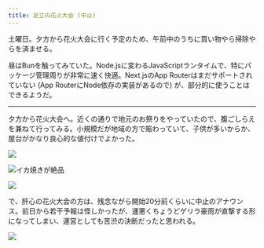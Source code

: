 ```yaml
---
title: 足立の花火大会 (中止)
---
```


土曜日。夕方から花火大会に行く予定のため、午前中のうちに買い物やら掃除やらを済ませる。

昼はBunを触ってみていた。Node.jsに変わるJavaScriptランタイムで、特にパッケージ管理周りが非常に速く快適。Next.jsのApp Routerはまだサポートされていない (App RouterにNode依存の実装があるので) が、部分的に使うことはできるようだ。

---

夕方から花火大会へ。近くの通りで地元のお祭りをやっていたので、腹ごしらえを兼ねて行ってみる。小規模だが地域の方で賑わっていて、子供が多いからか、屋台がかなり良心的な値付けでよかった。

![](https://ceshmina-photos.s3.ap-northeast-1.amazonaws.com/medium/202407/20240720-175332.webp)

![イカ焼きが絶品](https://ceshmina-photos.s3.ap-northeast-1.amazonaws.com/medium/202407/20240720-180725.webp)

![](https://ceshmina-photos.s3.ap-northeast-1.amazonaws.com/medium/202407/20240720-182536.webp)

で、肝心の花火大会の方は、残念ながら開始20分前くらいに中止のアナウンス。前日から若干予報は怪しかったが、運悪くちょうどゲリラ豪雨が直撃する形になってしまい、運営としても苦渋の決断だったと思われる。

![](https://ceshmina-photos.s3.ap-northeast-1.amazonaws.com/medium/202407/20240720-185341.webp)
